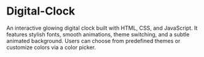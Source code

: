 # Digital-Clock
An interactive glowing digital clock built with HTML, CSS, and JavaScript. It features stylish fonts, smooth animations, theme switching, and a subtle animated background. Users can choose from predefined themes or customize colors via a color picker. 
